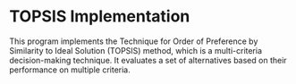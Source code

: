 # TOPSIS Implementation
This program implements the Technique for Order of Preference by Similarity to Ideal Solution (TOPSIS) method, which is a multi-criteria decision-making technique. It evaluates a set of alternatives based on their performance on multiple criteria.

